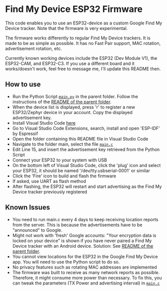 # Find My Device ESP32 Firmware

This code enables you to use an ESP32-device as a custom Google Find My Device tracker. Note that the firmware is very experimental. 

The firmware works differently to regular Find My Device trackers. It is made to be as simple as possible. It has no Fast Pair support, MAC rotation, advertisement rotation, etc.

Currently known working devices include the ESP32 (Dev Module V1), the ESP32-CAM, and ESP32-C3. If you use a different board and it works/doesn't work, feel free to message me, I'll update this README then. 


## How to use

- Run the Python Script [`main.py`](../main.py) in the parent folder. Follow the instructions of the [README of the parent folder](../README.md).
- When the device list is displayed, press 'r' to register a new ESP32/Zephyr device in your account. Copy the displayed advertisement key.
- Install Visual Studio Code [here](https://code.visualstudio.com/download)
- Go to Visual Studio Code Extensions, search, install and open 'ESP-IDF' by Espressif
- Open the folder containing this README file in Visual Studio Code
- Navigate to the folder main, select the file [`main.c`](main/main.c)
- Edit Line 15, and insert the advertisement key retrieved from the Python Script
- Connect your ESP32 to your system with USB
- On the bottom left of Visual Studio Code, click the 'plug' icon and select your ESP32, it should be named '/dev/tty.usbserial-0001' or similar
- Click the 'Fire' icon to build and flash the firmware
- If asked, use UART as flash method
- After flashing, the ESP32 will restart and start advertising as the Find My Device tracker previously registered


## Known Issues

- You need to run main.c every 4 days to keep receiving location reports from the server. This is because the advertisements have to be "announced" to Google. 
- Might not work with 'fresh' Google accounts: "Your encryption data is locked on your device" is shown if you have never paired a Find My Device tracker with an Android device. Solution: See [README of the parent folder](../README.md).
- You cannot view locations for the ESP32 in the Google Find My Device app. You will need to use the Python script to do so.
- No privacy features such as rotating MAC addresses are implemented
- The firmware was built to receive as many network reports as possible. Therefore, it might consume more power than necessary. To fix this, you can tweak the parameters (TX Power and advertising interval) in [`main.c`](main/main.c)
